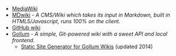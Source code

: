 - [MediaWiki](https://www.mediawiki.org/wiki/MediaWiki)
- [MDwiki](https://dynalon.github.io/mdwiki/#!index.md) - *A CMS/Wiki which takes its input in Markdown, built in HTML5/Javascript, runs 100% on the client.*
- [GitHub wiki](https://docs.github.com/en/github/building-a-strong-community/documenting-your-project-with-wikis)
- [Gollum](https://github.com/gollum/gollum) - *A simple, Git-powered wiki with a sweet API and local frontend.* 
  - [Static Site Generator for Gollum Wikis](https://github.com/dreverri/gollum-site) (updated 2014)
